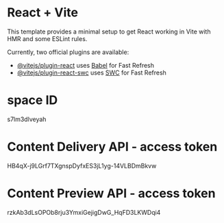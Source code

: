 # React + Vite

This template provides a minimal setup to get React working in Vite with HMR and some ESLint rules.

Currently, two official plugins are available:

- [@vitejs/plugin-react](https://github.com/vitejs/vite-plugin-react/blob/main/packages/plugin-react/README.md) uses [Babel](https://babeljs.io/) for Fast Refresh
- [@vitejs/plugin-react-swc](https://github.com/vitejs/vite-plugin-react-swc) uses [SWC](https://swc.rs/) for Fast Refresh


# space ID
s7lm3dlveyah

# Content Delivery API - access token
HB4qX-j9LGrf7TXgnspDyfxES3jL1yg-14VLBDmBkvw

# Content Preview API - access token
rzkAb3dLsOPOb8rju3YmxiGejigDwG_HqFD3LKWDqi4